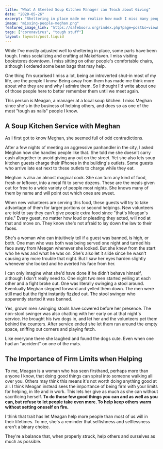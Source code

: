 ```yaml
---
title: "What A Steeled Soup Kitchen Manager can Teach about Giving"
date: "2020-05-26"
excerpt: "Sheltering in place made me realize how much I miss many people in my life. One of them a woman whose unyielding personality helps fuel her selfless work in a soup kitchen."
image: "missing-people-meghan.png"
featured_image_link: "https://safebooru.org/index.php?page=post&s=view&id=2545555"
tags: ["coronavirus", "tough stuff"]
layout: layouts/post.liquid
---
```


While I've mostly adjusted well to sheltering in place, some parts have been tough. I miss socializing and crafting at MakeHaven. I miss visiting bookstores downtown. I miss sitting on other people's comfortable chairs, although I ordered some bean bags that may help.

One thing I'm surprised I miss a lot, being an introverted shut-in most of my life, are the people I know. Being away from them has made me think more about who they are and why I admire them. So I thought I'd write about one of those people here to better remember them until we meet again.

This person is Meagan, a manager at a local soup kitchen. I miss Meghan since she's in the business of helping others, and does so as one of the most "tough as nails" people I know.

## A Soup Kitchen Service with Meghan

As I first got to know Meghan, she seemed full of odd contradictions.

After a few nights of meeting an aggressive panhandler in the city, I asked Meghan how she handles people like that. She told me she doesn't carry cash altogether to avoid giving any out on the street. Yet she also lets soup kitchen guests charge their iPhones in the building's outlets. Some guests who arrive late eat next to these outlets to charge while they eat.

Meghan is also an almost magical cook. She can turn any kind of food, fresh or leftover, into a meal fit to serve dozens. These are the meals given out for free to a wide variety of people most nights. She knows many of them by name and will point out which ones are sweet.

When new volunteers are serving this food, these guests will try to take advantage of them for larger portions or second helpings. New volunteers are told to say they can't give people extra food since "that's Meagan's rule." Every guest, no matter how loud or pleading they acted, will nod at that and move on. They know she's not afraid to lay down the law to their faces.

She's a woman who can intuitively tell if a guest was banned, is high, or both. One man who was both was being served one night and turned his face away from Meagan whenever she looked. But she knew from the start who he was and what he was on. She's also let it slide since he wasn't causing any more trouble that night. But I saw her eyes harden slightly whenever she looked and he averted his face from her.

I can only imagine what she'd have done if he didn't behave himself, although I don't really need to. One night two men started yelling at each other and a fight broke out. One was literally swinging a stool around. Eventually Meghan stepped forward and yelled them down. The men were still mad but the fight instantly fizzled out. The stool swinger who apparently started it was banned.

Yes, grown men swinging stools have cowered before her presence. The non-stool swinger was also chatting with her early on at that night's service. He brought his two dogs in, and let her and the volunteers pet them behind the counters. After service ended she let them run around the empty space, sniffing out corners and playing fetch.

Like everyone there she laughed and found the dogs cute. Even when one had an "accident" on one of the mats.

## The Importance of Firm Limits when Helping

To me, Meagan is a woman who has seen firsthand, perhaps more than anyone I know, that doing good things can spiral into someone walking all over you. Others may think this means it's not worth doing anything good at all. I think Meagan instead sees the importance of being firm with your limits for helping, in life and in work. This lets her give as much as she can without sacrificing herself. **To do those few good things you can and as well as you can, but refuse to let people take even more. To help keep others warm without setting oneself on fire.**

I think that trait has let Meagan help more people than most of us will in their lifetimes. To me, she's a reminder that selfishness and selflessness aren't a binary choice.

They're a balance that, when properly struck, help others and ourselves as much as possible.
